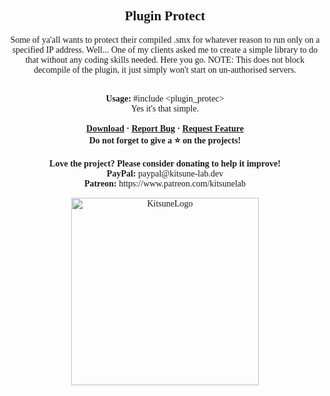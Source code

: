 <font face = "Trebuchet MS">
<div align="center">
    <h2 align="center">Plugin Protect</h2>
    <p align="center">Some of ya'all wants to protect their compiled .smx for whatever reason to run only on a specified IP address. Well... One of my clients asked me to create a simple library to do that without any coding skills needed. Here you go. NOTE: This does not block decompile of the plugin, it just simply won't start on un-authorised servers.</p>
    </br>
   <b>Usage:</b> #include &lt;plugin_protec&gt;
    </br>
  Yes it's that simple.
   </br>
</br>
    <b>
        <a href="https://github.com/K4ryuu/PluginProtect/releases">Download</a>
        ·
        <a href="https://github.com/K4ryuu/PluginProtect/issues">Report Bug</a>
        ·
        <a href="https://github.com/K4ryuu/PluginProtect/issues">Request Feature</a>
    </b>
    <br/>
    <b>Do not forget to give a ⭐ on the projects!</b><br/><br/>
    <b>Love the project? Please consider donating to help it improve!</b><br/>
    <b>PayPal:</b> paypal@kitsune-lab.dev<br/>
    <b>Patreon:</b> https://www.patreon.com/kitsunelab
</div>

<p align="center">
    <img width="300px" href="https://github.com/Kitsune-Lab" src="https://kitsune-lab.dev/storage/images/kl-logo.webp" align="center" alt="KitsuneLogo"/>
</p>

</font>
